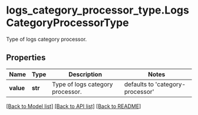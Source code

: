 # logs_category_processor_type.LogsCategoryProcessorType

Type of logs category processor.
## Properties
Name | Type | Description | Notes
------------ | ------------- | ------------- | -------------
**value** | **str** | Type of logs category processor. | defaults to 'category-processor'

[[Back to Model list]](../README.md#documentation-for-models) [[Back to API list]](../README.md#documentation-for-api-endpoints) [[Back to README]](../README.md)



